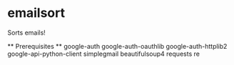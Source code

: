 # emailsort
Sorts emails!

** Prerequisites **
google-auth 
google-auth-oauthlib 
google-auth-httplib2 
google-api-python-client
simplegmail
beautifulsoup4
requests
re
